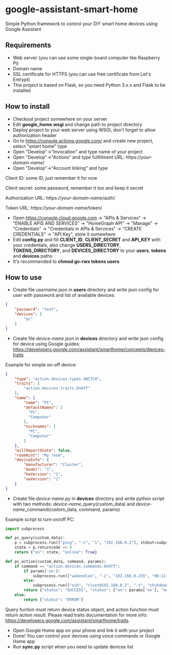 # google-assistant-smart-home
Simple Python framework to control your DIY smart home devices using Google Assistant

## Requirements
* Web server (you can use some single-board computer like Raspberry Pi)
* Domain name
* SSL certificate for HTTPS (you can use free certificate from Let's Entrypt)
* This project is based on Flask, so you need Python 3.x.x and Flask to be installed

## How to install
* Checkout project somewhere on your server
* Edit __google_home.wsgi__ and change path to project directory
* Deploy project to your web server using WSGI, don't forget to allow authorization header
* Go to https://console.actions.google.com/ and create new project, select "smart home" type
* Open "Develop"->"Invocation" and type name of your project
* Open "Develop"->"Actions" and type fulfillment URL: https://_your-domain-name_/
* Open "Develop"->"Account linking" and type

Client ID: some ID, just remember it for now

Client secret: some password, remember it too and keep it secret

Authorization URL: https://_your-domain-name_/auth/

Token URL: https://_your-domain-name_/token/

* Open https://console.cloud.google.com -> "APIs & Services" -> "ENABLE APIS AND SERVICES" -> "HomeGraph API" -> "Manage" -> "Credentials" -> "Credentials in APIs & Services" -> "CREATE CREDENTIALS" -> "API Key", store it somewhere
* Edit __config.py__ and fill __CLIENT_ID__, __CLIENT_SECRET__ and __API_KEY__ with your credentials, also change __USERS_DIRECTORY__, __TOKENS_DIRECTORY__, and __DEVICES_DIRECTORY__ to your __users__, __tokens__ and __devices__ paths
* It's recommended to __chmod go-rwx tokens users__

## How to use
* Create file _username_.json in __users__ directory and write json config for user with password and list of available devices:
```json
{
    "password": "test",
    "devices": [
        "pc"
    ]
}
```

* Create file _device-name_.json in __devices__ directory and write json config for device using Google guides: https://developers.google.com/assistant/smarthome/concepts/devices-traits

Example for simple on-off device:
```json
{
    "type": "action.devices.types.SWITCH",
    "traits": [
        "action.devices.traits.OnOff"
    ],
    "name": {
        "name": "PC",
        "defaultNames": [
          "PC",
          "Computer"
        ],
        "nicknames": [
          "PC",
          "Computer"
        ]
    },
    "willReportState": false,
    "roomHint": "My room",
    "deviceInfo": {
        "manufacturer": "Cluster",
        "model": "1",
        "hwVersion": "1",
        "swVersion": "1"
    }
}
```
* Create file _device-name_.py in __devices__ directory and write python script with two methods: *device-name*_query(custom_data) and *device-name*_command(custom_data, command, params)

Example script to turn on/off PC:
```python
import subprocess

def pc_query(custom_data):
    p = subprocess.run(["ping", "-c", "1", "192.168.0.2"], stdout=subprocess.PIPE)
    state = p.returncode == 0
    return {"on": state, "online": True}

def pc_action(custom_data, command, params):
    if command == "action.devices.commands.OnOff":
        if params['on']:
            subprocess.run(["wakeonlan", "-i", "192.168.0.255", "00:11:22:33:44:55"])
        else:
            subprocess.run(["ssh", "clust@192.168.0.2", "-t", "shutdown -h"])
        return {"status": "SUCCESS", "states": {"on": params['on'], "online": True}}
    else:
        return {"status": "ERROR"}

```
Query fuction must return device status object, and action function must return action result. Please read traits documentation for more info: https://developers.google.com/assistant/smarthome/traits.

* Open Google Home app on your phone and link it with your project
* Done! You can control your devices using voice commands or Google Home app
* Run __sync.py__ script when you need to update devices list
